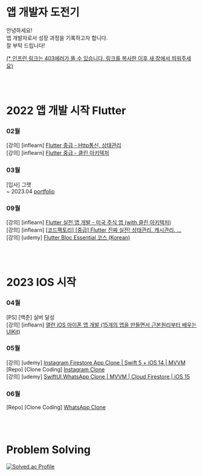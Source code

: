 # 앱 개발자 도전기

안녕하세요!\
앱 개발자로서 성장 과정을 기록하고자 합니다.\
잘 부탁 드립니다!

<u>(* 인프런 링크는 403에러가 뜰 수 있습니다. 링크를 복사한 이후 새 창에서 띄워주세요)</u>

<br/><br/>


# 2022 앱 개발 시작 Flutter

### 02월
[강의] [inflearn] [Flutter 중급 - Http통신, 상태관리](https://www.inflearn.com/course/flutter_%EC%A4%91%EA%B8%89)\
[강의] [inflearn] [Flutter 중급 - 클린 아키텍처](https://www.inflearn.com/course/%ED%94%8C%EB%9F%AC%ED%84%B0-%EC%A4%91%EA%B8%89)

### 03월
[입사] 그랫\
 ~ 2023.04 [portfolio](https://scriabinetude.github.io/portfolio/#/)

### 09월
[강의] [inflearn] [Flutter 실전 앱 개발 - 미국 주식 앱 (with 클린 아키텍처)](https://www.inflearn.com/orders/1858868)\
[강의] [inflearn] [[코드팩토리] [중급] Flutter 진짜 실전! 상태관리, 캐시관리, ...](https://www.inflearn.com/course/%ED%94%8C%EB%9F%AC%ED%84%B0-%EC%8B%A4%EC%A0%84)\
[강의] [udemy] [Flutter Bloc Essential 코스 (Korean)](https://www.udemy.com/course/flutter-bloc-essential-korean/)

<br/><br/>

# 2023 IOS 시작

### 04월
[PS] [백준] 실버 달성\
[강의] [inflearn] [앨런 iOS 아이폰 앱 개발 (15개의 앱을 만들면서 근본원리부터 배우는 UIKit)](https://www.inflearn.com/course/ios-uikit-15apps/dashboard)

### 05월
[강의] [udemy] [Instagram Firestore App Clone | Swift 5 + iOS 14 | MVVM](https://www.udemy.com/course/instagram-firestore-app-clone-swift-5-ios-14-mvvm/)\
[Repo] [Clone Coding] [Instagram Clone](https://github.com/scriabinEtude/instagram-clone-uikit)\
[강의] [udemy] [SwiftUI WhatsApp Clone | MVVM | Cloud Firestore | iOS 15](https://www.udemy.com/course/swiftui-chat-app-mvvm-cloud-firestore-ios-14-swift-5/)
<!--
[Repo] [개발 궁금증 정리] [Questions](https://github.com/scriabinEtude/Questions) 
-->

### 06월
[Repo] [Clone Coding] [WhatsApp Clone](https://github.com/scriabinEtude/chat-clone-swiftUi)


<br/><br/>

# Problem Solving
[![Solved.ac Profile](http://mazassumnida.wtf/api/v2/generate_badge?boj=scriabinetude)](https://solved.ac/scriabinetude/)
